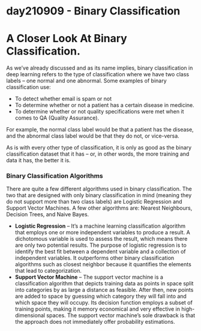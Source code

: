 # day210909 - Binary Classification

# A Closer Look At Binary Classification.

As we’ve already discussed and as its name implies, binary classification in deep learning refers to the type of classification where we have two class labels – one normal and one abnormal. Some examples of binary classification use:

- To detect whether email is spam or not
- To determine whether or not a patient has a certain disease in medicine.
- To determine whether or not quality specifications were met when it comes to QA (Quality Assurance).

For example, the normal class label would be that a patient has the disease, and the abnormal class label would be that they do not, or vice-versa.

As is with every other type of classification, it is only as good as the binary classification dataset that it has – or, in other words, the more training and data it has, the better it is.

### Binary Classification Algorithms

There are quite a few different algorithms used in binary classification. The two that are designed with only binary classification in mind (meaning they do not support more than two class labels) are Logistic Regression and Support Vector Machines. A few other algorithms are: Nearest Neighbours, Decision Trees, and Naive Bayes.

- **Logistic Regression** – It’s a machine learning classification algorithm that employs one or more independent variables to produce a result. A dichotomous variable is used to assess the result, which means there are only two potential results. The purpose of logistic regression is to identify the best fit between a dependent variable and a collection of independent variables. It outperforms other binary classification algorithms such as closest neighbor because it quantifies the elements that lead to categorization.
- **Support Vector Machine** – The support vector machine is a classification algorithm that depicts training data as points in space split into categories by as large a distance as feasible. After then, new points are added to space by guessing which category they will fall into and which space they will occupy. Its decision function employs a subset of training points, making it memory economical and very effective in high-dimensional spaces. The support vector machine’s sole drawback is that the approach does not immediately offer probability estimations.